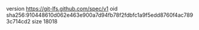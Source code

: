 version https://git-lfs.github.com/spec/v1
oid sha256:910448610d062e463e900a7d94fb78f2fdbfc1a9f5edd8760f4ac7893c714cd2
size 18018
